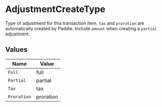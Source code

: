 # AdjustmentCreateType

Type of adjustment for this transaction item. `tax` and `proration` are automatically created by Paddle. 
Include `amount` when creating a `partial` adjustment.


## Values

| Name        | Value       |
| ----------- | ----------- |
| `Full`      | full        |
| `Partial`   | partial     |
| `Tax`       | tax         |
| `Proration` | proration   |